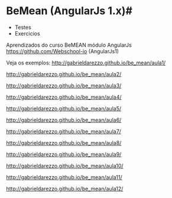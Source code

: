 # BeMean (AngularJs 1.x)#
* Testes  
* Exercicios  

Aprendizados do curso BeMEAN módulo AngularJs https://github.com/Webschool-io (AngularJs1)


Veja os exemplos:
http://gabrieldarezzo.github.io/be_mean/aula1/  

http://gabrieldarezzo.github.io/be_mean/aula2/  

http://gabrieldarezzo.github.io/be_mean/aula3/  

http://gabrieldarezzo.github.io/be_mean/aula4/  

http://gabrieldarezzo.github.io/be_mean/aula5/  

http://gabrieldarezzo.github.io/be_mean/aula6/  

http://gabrieldarezzo.github.io/be_mean/aula7/  

http://gabrieldarezzo.github.io/be_mean/aula8/  

http://gabrieldarezzo.github.io/be_mean/aula9/  

http://gabrieldarezzo.github.io/be_mean/aula10/  

http://gabrieldarezzo.github.io/be_mean/aula11/  

http://gabrieldarezzo.github.io/be_mean/aula12/  
